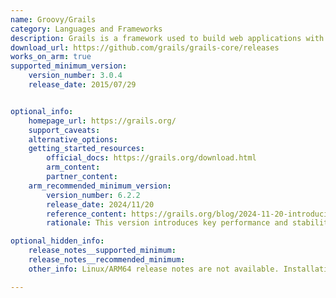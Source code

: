 ```yaml
---
name: Groovy/Grails
category: Languages and Frameworks
description: Grails is a framework used to build web applications with the Groovy programming language. The core framework is very extensible and there are numerous plugins available that provide easy integration of add-on features.
download_url: https://github.com/grails/grails-core/releases
works_on_arm: true
supported_minimum_version:
    version_number: 3.0.4
    release_date: 2015/07/29


optional_info:
    homepage_url: https://grails.org/
    support_caveats:
    alternative_options:
    getting_started_resources:
        official_docs: https://grails.org/download.html
        arm_content:
        partner_content:
    arm_recommended_minimum_version:
        version_number: 6.2.2
        release_date: 2024/11/20
        reference_content: https://grails.org/blog/2024-11-20-introducing-grails-6-2-2.html
        rationale: This version introduces key performance and stability improvements alongside community-driven feature enhancements. The release simplifies Gradle build configurations, consolidates plugin management, and makes grails-wrapper a default, fully integrated feature. Applications now default to Java 11 with optional Java 17 support, and improvements reduce build artifacts and enhance YAML configurations. Several long-standing bugs were resolved, including fixes in scaffolding, asset pipeline, and field rendering. Dependency versions across the stack—including Groovy, Hibernate, and Tomcat—have been updated to ensure modern compatibility and reliability.

optional_hidden_info:
    release_notes__supported_minimum:
    release_notes__recommended_minimum:
    other_info: Linux/ARM64 release notes are not available. Installation and testing are done using released source code tar.

---
```


